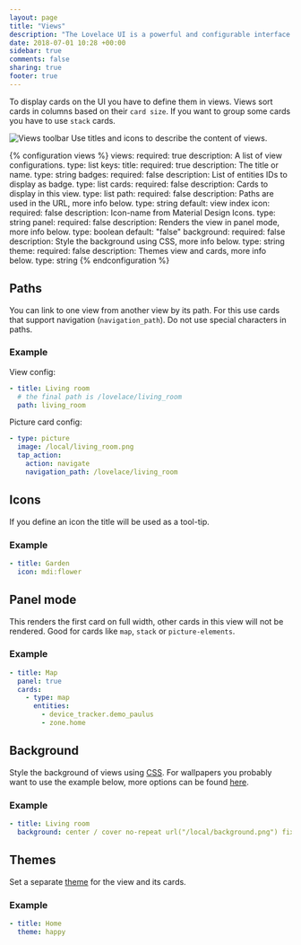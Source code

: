 ```yaml
---
layout: page
title: "Views"
description: "The Lovelace UI is a powerful and configurable interface for Home Assistant."
date: 2018-07-01 10:28 +00:00
sidebar: true
comments: false
sharing: true
footer: true
---
```


To display cards on the UI you have to define them in views. Views sort cards in columns based on their `card size`. If you want to group some cards you have to use `stack` cards.

<p class="img">
  <img src="/images/lovelace/lovelace_views.png" alt="Views toolbar">
  Use titles and icons to describe the content of views.
</p>

{% configuration views %}
views:
  required: true
  description: A list of view configurations.
  type: list
  keys:
    title:
      required: true
      description: The title or name.
      type: string
    badges:
      required: false
      description: List of entities IDs to display as badge.
      type: list
    cards:
      required: false
      description: Cards to display in this view.
      type: list
    path:
      required: false
      description: Paths are used in the URL, more info below.
      type: string
      default: view index
    icon:
      required: false
      description: Icon-name from Material Design Icons.
      type: string
    panel:
      required: false
      description: Renders the view in panel mode, more info below.
      type: boolean
      default: "false"
    background:
      required: false
      description: Style the background using CSS, more info below.
      type: string
    theme:
      required: false
      description: Themes view and cards, more info below.
      type: string
{% endconfiguration %}

## Paths

You can link to one view from another view by its path. For this use cards that support navigation (`navigation_path`). Do not use special characters in paths.

### Example

View config:

```yaml
- title: Living room
  # the final path is /lovelace/living_room
  path: living_room
```

Picture card config:

```yaml
- type: picture
  image: /local/living_room.png
  tap_action:
    action: navigate
    navigation_path: /lovelace/living_room
```

## Icons

If you define an icon the title will be used as a tool-tip.

### Example

```yaml
- title: Garden
  icon: mdi:flower
```

## Panel mode

This renders the first card on full width, other cards in this view will not be rendered. Good for cards like `map`, `stack` or `picture-elements`.

### Example

```yaml
- title: Map
  panel: true
  cards:
    - type: map
      entities:
        - device_tracker.demo_paulus
        - zone.home
```

## Background

Style the background of views using [CSS](https://en.wikipedia.org/wiki/Cascading_Style_Sheets). For wallpapers you probably want to use the example below, more options can be found [here](https://developer.mozilla.org/en-US/docs/Web/CSS/background).

### Example

```yaml
- title: Living room
  background: center / cover no-repeat url("/local/background.png") fixed
```

## Themes

Set a separate [theme](/components/frontend/#themes) for the view and its cards.

### Example

```yaml
- title: Home
  theme: happy
```
